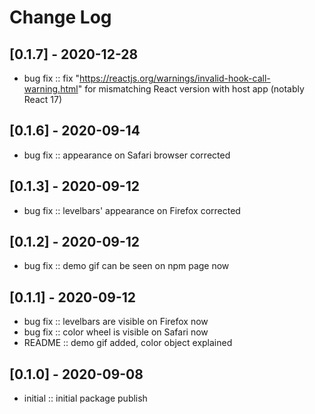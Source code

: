 # Change Log

## [0.1.7] - 2020-12-28
  - bug fix :: fix "https://reactjs.org/warnings/invalid-hook-call-warning.html" for mismatching React version with host app (notably React 17)

## [0.1.6] - 2020-09-14
  - bug fix :: appearance on Safari browser corrected
  
## [0.1.3] - 2020-09-12
  - bug fix :: levelbars' appearance on Firefox corrected
  
## [0.1.2] - 2020-09-12
  - bug fix :: demo gif can be seen on npm page now
  
## [0.1.1] - 2020-09-12
  - bug fix :: levelbars are visible on Firefox now
  - bug fix :: color wheel is visible on Safari now
  - README :: demo gif added, color object explained


## [0.1.0] - 2020-09-08
  - initial :: initial package publish
